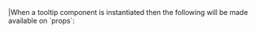 <framework-specific-section frameworks="react">
|When a tooltip component is instantiated then the following will be made available on `props`:
</framework-specific-section>
